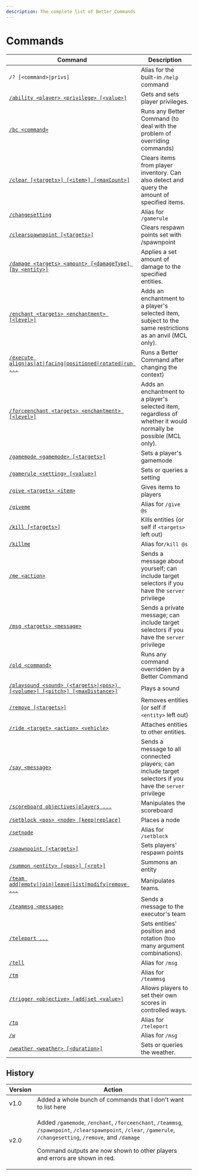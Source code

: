 ```yaml
---
description: The complete list of Better Commands
---
```


# Commands

| Command                                                                                      | Description                                                                                                      |
| -------------------------------------------------------------------------------------------- | ---------------------------------------------------------------------------------------------------------------- |
| `/? [<command>\|privs]`                                                                      | Alias for the built-in `/help` command                                                                           |
| [`/ability <player> <privilege> [<value>]`](ability.md)                                      | Gets and sets player privileges.                                                                                 |
| [`/bc <command>`](bc.md)                                                                     | Runs any Better Command (to deal with the problem of overriding commands)                                        |
| [`/clear [<targets>] [<item>] [<maxCount>]`](clear.md)                                       | Clears items from player inventory. Can also detect and query the amount of specified items.                     |
| [`/changesetting`](gamerule.md)                                                              | Alias for `/gamerule`                                                                                            |
| [`/clearspawnpoint [<targets>]`](clearspawnpoint.md)                                         | Clears respawn points set with /spawnpoint                                                                       |
| [`/damage <targets> <amount> [<damageType] [by <entity>]`](damage.md)                        | Applies a set amount of damage to the specified entities.                                                        |
| [`/enchant <targets> <enchantment> [<level>]`](enchant.md)                                   | Adds an enchantment to a player's selected item, subject to the same restrictions as an anvil (MCL only).        |
| [`/execute align\|as\|at\|facing\|positioned\|rotated\|run ...`](execute.md)                 | Runs a Better Command after changing the context)                                                                |
| [`/forceenchant <targets> <enchantment> [<level>]`](forceenchant.md)                         | Adds an enchantment to a player's selected item, regardless of whether it would normally be possible (MCL only). |
| [`/gamemode <gamemode> [<targets>]`](gamemode.md)                                            | Sets a player's gamemode                                                                                         |
| [`/gamerule <setting> [<value>]`](gamerule.md)                                               | Sets or queries a setting                                                                                        |
| [`/give <targets> <item>`](give.md)                                                          | Gives items to players                                                                                           |
| [`/giveme`](give.md)                                                                         | Alias for `/give @s`                                                                                             |
| [`/kill [<targets>]`](kill.md)                                                               | Kills entities (or self if `<targets>` left out)                                                                 |
| [`/killme`](kill.md)                                                                         | Alias for`/kill @s`                                                                                              |
| [`/me <action>`](me.md)                                                                      | Sends a message about yourself; can include target  selectors if you have the `server` privilege                 |
| [`/msg <targets> <message>`](msg.md)                                                         | Sends a private message; can include target selectors if you have the `server` privilege                         |
| [`/old <command>`](old.md)                                                                   | Runs any command overridden by a Better Command                                                                  |
| [`/playsound <sound> (<targets>\|<pos>) [<volume>] [<pitch>] [<maxDistance>]`](playsound.md) | Plays a sound                                                                                                    |
| [`/remove [<targets>]`](remove.md)                                                           | Removes entities (or self if `<entity>` left out)                                                                |
| [`/ride <target> <action> <vehicle>`](ride.md)                                               | Attaches entities to other entities.                                                                             |
| [`/say <message>`](say.md)                                                                   | Sends a message to all connected players; can include target selectors if you have the `server` privilege        |
| [`/scoreboard objectives\|players ...`](scoreboard.md)                                       | Manipulates the scoreboard                                                                                       |
| [`/setblock <pos> <node> [keep\|replace]`](setblock.md)                                      | Places a node                                                                                                    |
| [`/setnode`](setblock.md)                                                                    | Alias for `/setblock`                                                                                            |
| [`/spawnpoint [<targets>]`](spawnpoint.md)                                                   | Sets players' respawn points                                                                                     |
| [`/summon <entity> [<pos>] [<rot>]`](summon.md)                                              | Summons an entity                                                                                                |
| [`/team add\|empty\|join\|leave\|list\|modify\|remove ...`](team.md)                         | Manipulates teams.                                                                                               |
| [`/teammsg <message>`](teammsg.md)                                                           | Sends a message to the executor's team                                                                           |
| [`/teleport ...`](teleport.md)                                                               | Sets entities' position and rotation (too many argument combinations).                                           |
| [`/tell`](msg.md)                                                                            | Alias for `/msg`                                                                                                 |
| [`/tm`](teammsg.md)                                                                          | Alias for `/teammsg`                                                                                             |
| [`/trigger <objective> [add\|set <value>]`](trigger.md)                                      | Allows players to set their own scores in controlled ways.                                                       |
| [`/tp`](teleport.md)                                                                         | Alias for `/teleport`                                                                                            |
| [`/w`](msg.md)                                                                               | Alias for `/msg`                                                                                                 |
| [`/weather <weather> [<duration>]`](weather.md)                                              | Sets or queries the weather.                                                                                     |

## History

| Version | Action                                                                                                                                                                                                                                                                                                                                                                             |
| ------- | ---------------------------------------------------------------------------------------------------------------------------------------------------------------------------------------------------------------------------------------------------------------------------------------------------------------------------------------------------------------------------------- |
| v1.0    | Added a whole bunch of commands that I don't want to list here                                                                                                                                                                                                                                                                                                                     |
| v2.0    | <p>Added <code>/gamemode</code>, <code>/enchant</code>, <code>/forceenchant</code>, <code>/teammsg</code>, <code>/spawnpoint</code>, <code>/clearspawnpoint</code>, <code>/clear</code>, <code>/gamerule</code>, <code>/changesetting</code>, <code>/remove</code>, and <code>/damage</code></p><p>Command outputs are now shown to other players and errors are shown in red.</p> |
